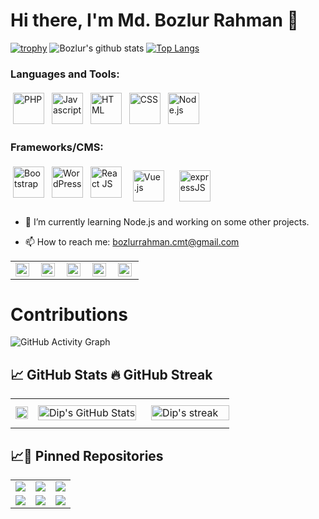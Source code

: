 # Hi there, I'm Md. Bozlur Rahman 👋
<!--
**bozlurrahman/bozlurrahman** is a ✨ _special_ ✨ repository because its `README.md` (this file) appears on your GitHub profile.
Here are some ideas to get you started:
- 🔭 I’m currently working on ...
- 🌱 I’m currently learning ...
- 👯 I’m looking to collaborate on ...
- 🤔 I’m looking for help with ...
- 💬 Ask me about ...
- 📫 How to reach me: ...
- 😄 Pronouns: ...
- ⚡ Fun fact: ...
-->
[![trophy](https://github-profile-trophy.vercel.app/?username=bozlurrahman&theme=monokai)](https://github.com/ryo-ma/github-profile-trophy)
![Bozlur's github stats](https://github-readme-stats.vercel.app/api?username=bozlurrahman&count_private=true&show_icons=true&hide=contribs)
[![Top Langs](https://github-readme-stats.vercel.app/api/top-langs/?username=bozlurrahman&count_private=true&langs_count=8&hide=html,css&layout=compact)](https://github.com/bozlurrahman/github-readme-stats)

### Languages and Tools:
<p>
<img 
     src="https://upload.wikimedia.org/wikipedia/commons/2/27/PHP-logo.svg" 
     alt="PHP" height="50" style="vertical-align:top; margin:4px">
<img 
     src="https://www.freepnglogos.com/uploads/javascript-png/javascript-vector-logo-yellow-png-transparent-javascript-vector-12.png" 
     alt="Javascript" height="50" style="vertical-align:top; margin:4px">
<!-- <img 
     src="https://cdn3.iconfinder.com/data/icons/logos-and-brands-adobe/512/267_Python-512.png" 
     alt="Python" height="50" style="vertical-align:top; margin:4px"> -->
<!-- <img 
     src="https://bashlogo.com/img/logo/jpg/full_colored_dark.jpg" 
     alt="Bash" height="50" style="vertical-align:top; margin:4px"> -->
<!--  <img 
     src="https://upload.wikimedia.org/wikipedia/commons/thumb/4/4f/Icon-Vim.svg/1200px-Icon-Vim.svg.png" 
     alt="Vim" height="50" style="vertical-align:top; margin:4px"> -->
  <img 
     src="https://www.w3.org/html/logo/downloads/HTML5_Logo_512.png" 
     alt="HTML" height="50" style="vertical-align:top; margin:4px">
  <img 
     src="https://upload.wikimedia.org/wikipedia/commons/thumb/d/d5/CSS3_logo_and_wordmark.svg/1200px-CSS3_logo_and_wordmark.svg.png" 
     alt="CSS" height="50" style="vertical-align:top; margin:4px">
<img 
     src="https://upload.wikimedia.org/wikipedia/commons/thumb/d/d9/Node.js_logo.svg/1200px-Node.js_logo.svg.png" 
     alt="Node.js" height="50" style="vertical-align:top; margin:4px">
</p>

### Frameworks/CMS:
<p>
<img 
     src="https://getbootstrap.com/docs/4.0/assets/brand/bootstrap-social-logo.png" 
     alt="Bootstrap" height="50" style="vertical-align:top; margin:4px">
<img 
     src="https://upload.wikimedia.org/wikipedia/commons/thumb/9/98/WordPress_blue_logo.svg/1200px-WordPress_blue_logo.svg.png" 
     alt="WordPress" height="50" style="vertical-align:top; margin:4px">
<img 
     src="https://cdn.auth0.com/blog/react-js/react.png" 
     alt="React JS" height="50" style="vertical-align:top; margin:4px">
<img 
     src="https://upload.wikimedia.org/wikipedia/commons/thumb/9/95/Vue.js_Logo_2.svg/1184px-Vue.js_Logo_2.svg.png" 
     alt="Vue.js" height="50" style="vertical-align:top; margin:10px">
<img 
     src="https://transang.me/content/images/2019/11/ExpressJS.png"
     alt="expressJS" height="50" style="vertical-align:top; margin:10px">
</p>


- 🌱 I’m currently learning Node.js and working on some other projects.

- 📫 How to reach me: bozlurrahman.cmt@gmail.com

<table>
<tr >
<td valign="center">
    <a href="https://www.facebook.com/bozlurrahman.cmt/">
  <img align="left" alt="Dip's Facebook" width="22px" src="https://www.facebook.com/images/fb_icon_325x325.png" />
</a>
</td>
<td valign="center">
    <a href="https://twitter.com/bozlurrahmancmt">
  <img align="left" alt="Dip's Twitter" width="22px" src="https://raw.githubusercontent.com/peterthehan/peterthehan/master/assets/twitter.svg" />
</a>
</td>
<td valign="center">
<a href="https://www.linkedin.com/in/bozlurrahman/">
  <img align="left" alt="Dip's LinkedIN" width="22px" src="https://raw.githubusercontent.com/peterthehan/peterthehan/master/assets/linkedin.svg" />
</a>
</td>
<td valign="center">
<a href="https://github.com/bozlurrahman">
  <img align="left" alt="Dip's Github" width="22px" src="https://raw.githubusercontent.com/peterthehan/peterthehan/master/assets/github.svg" />
</a>
</td>
<td valign="center">
<a href="https://www.instagram.com/bozlur.rahman/">
  <img align="left" alt="Dip | Instagram" width="22px" src="https://cdn.jsdelivr.net/npm/simple-icons@v3/icons/instagram.svg" />
</a>
</td>
</tr>
</table>



# Contributions
![GitHub Activity Graph](https://activity-graph.herokuapp.com/graph?username=bozlurrahman&theme=dracula&hide_border=true)



## &#x1f4c8; GitHub Stats 🔥 GitHub Streak

<table>
  <tr>
    <td>
        <a href="https://github.com/bozlurrahman"  >
  <img width="100%" src="https://github-readme-stats.vercel.app/api/top-langs/?username=bozlurrahman&show_icons=true&line_height=27&hide=html,css&title_color=ffffff&text_color=c9cacc&icon_color=4AB197&bg_color=1A2B34" />
</a>
    </td>
    <td>
     <a href="https://github.com/bozlurrahman">
          <img  width="100%" style="align-content: flex-start"  src="https://github-readme-stats.vercel.app/api?username=bozlurrahman&show_icons=true&line_height=27&count_private=true&title_color=ffffff&text_color=c9cacc&icon_color=4AB097&bg_color=1A2B34" alt="Dip's GitHub Stats" />
    </a>
    </td>
    <td>
    <a href="http://github-readme-streak-stats.herokuapp.com/demo/?user=bozlurrahman&theme=solarized-dark&hide_border=true&date_format=M+j%5B%2C+Y%5D&properties=background">
           <img valign="center" width="100%" style="margin:0.5rem" alt="Dip's streak" src="https://github-readme-streak-stats.herokuapp.com/?user=bozlurrahman&theme=solarized-dark&hide_border=true"/>
     </a>
    </td>
  </tr>
 </table>


## &#x1f4c8;📌 Pinned Repositories

<table>
  <tr>
     <td>
<a href="https://github.com/bozlurrahman/Server-side-Development-with-NodeJS-Express-and-MongoDB.git">
  <img  src="https://github-readme-stats.vercel.app/api/pin/?username=bozlurrahman&repo=Server-side-Development-with-NodeJS-Express-and-MongoDB&title_color=ffffff&text_color=c9cacc&icon_color=4AB197&bg_color=1A2B34" />
</a>
</td>
     <td>
<a href="https://github.com/bozlurrahman/Front-End-Web-Development-with-React.git">
  <img src="https://github-readme-stats.vercel.app/api/pin/?username=bozlurrahman&repo=Front-End-Web-Development-with-React&title_color=ffffff&text_color=c9cacc&icon_color=4AB197&bg_color=1A2B34" />
</a>
</td>
     <td>
<a href="https://github.com/bozlurrahman/fileserver">
  <img src="https://github-readme-stats.vercel.app/api/pin/?username=bozlurrahman&repo=fileserver&title_color=ffffff&text_color=c9cacc&icon_color=4AB197&bg_color=1A2B34" />
</a>
</td>
  </tr>
  <tr>
<td>
<a href="https://github.com/bozlurrahman/reactjs-testing.git">
  <img src="https://github-readme-stats.vercel.app/api/pin/?username=bozlurrahman&repo=reactjs-testing&title_color=ffffff&text_color=c9cacc&icon_color=4AB197&bg_color=1A2B34" />
</a>
</td>
<td>
<a href="https://github.com/bozlurrahman/webpack-dev.git">
  <img src="https://github-readme-stats.vercel.app/api/pin/?username=bozlurrahman&repo=webpack-dev&title_color=ffffff&text_color=c9cacc&icon_color=4AB197&bg_color=1A2B34" />
</a>
</td>
<td>
<a href="https://github.com/bozlurrahman/laravel_learning.git">
  <img src="https://github-readme-stats.vercel.app/api/pin/?username=bozlurrahman&repo=laravel_learning&title_color=ffffff&text_color=c9cacc&icon_color=4AB197&bg_color=1A2B34" />
</a>
</td>
</tr>
 </table>
